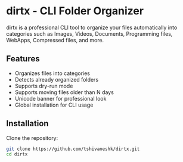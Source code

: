 # dirtx - CLI Folder Organizer

dirtx is a professional CLI tool to organize your files automatically into categories such as Images, Videos, Documents, Programming files, WebApps, Compressed files, and more.

## Features
- Organizes files into categories
- Detects already organized folders
- Supports dry-run mode
- Supports moving files older than N days
- Unicode banner for professional look
- Global installation for CLI usage

## Installation
Clone the repository:

```bash
git clone https://github.com/tshivaneshk/dirtx.git
cd dirtx
